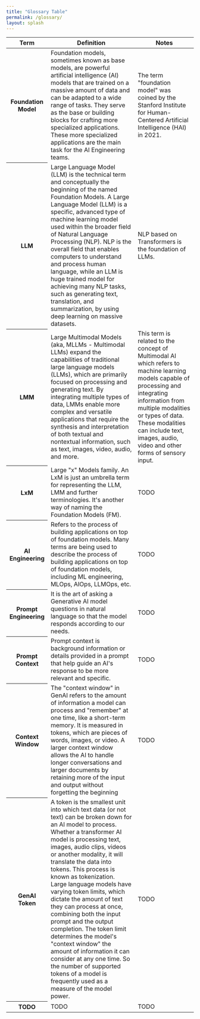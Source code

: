 ```yaml
---
title: "Glossary Table"
permalink: /glossary/
layout: splash
---
```


<table>
  <thead>
    <tr>
      <th scope="col">Term</th>
      <th scope="col">Definition</th>
      <th scope="col">Notes</th>
    </tr>
  </thead>
  <tbody>
    <tr>
      <th scope="row">Foundation Model</th>
        <td>
            Foundation models, sometimes known as base models, are powerful artificial intelligence (AI) models that are 
            trained on a massive amount of data and can be adapted to a wide range of tasks. They serve as the base or 
            building blocks for crafting more specialized applications. These more specialized applications are the
            main task for the AI Engineering teams.
        </td>
        <td>
            The term "foundation model" was coined by the Stanford Institute for Human-Centered Artificial Intelligence 
            (HAI) in 2021.
        </td>
    </tr>
    <tr>
      <th scope="row">LLM</th>
        <td>
            Large Language Model (LLM) is the technical term and conceptually the beginning of the named Foundation Models.
            A Large Language Model (LLM) is a specific, advanced type of machine learning model used within the broader 
            field of Natural Language Processing (NLP). NLP is the overall field that enables computers to understand 
            and process human language, while an LLM is huge trained model for achieving many NLP tasks, such as generating 
            text, translation, and summarization, by using deep learning on massive datasets. 
        </td>
        <td>
            NLP based on Transformers is the foundation of LLMs.
        </td>
    </tr>
    <tr>
      <th scope="row">LMM</th>
        <td>
            Large Multimodal Models (aka, MLLMs - Multimodal LLMs) expand the capabilities of traditional large language 
            models (LLMs), which are primarily focused on processing and generating text. By integrating multiple types 
            of data, LMMs enable more complex and versatile applications that require the synthesis and interpretation 
            of both textual and nontextual information, such as text, images, video, audio, and more.
        </td>
        <td>
            This term is related to the concept of Multimodal AI which refers to machine learning models capable of 
            processing and integrating information from multiple modalities or types of data. These modalities can 
            include text, images, audio, video and other forms of sensory input.
        </td>
    </tr>
    <tr>
      <th scope="row">LxM</th>
        <td>
            Large "x" Models family. An LxM is just an umbrella term for representing the LLM, LMM and further terminologies.
            It's another way of naming the Foundation Models (FM).
        </td>
        <td>
           TODO 
        </td>
    </tr>
    <tr>
      <th scope="row">AI Engineering</th>
        <td>
            Refers to the process of building applications on top of foundation models. Many terms are being used to 
            describe the process of building applications on top of foundation models, including ML engineering, 
            MLOps, AIOps, LLMOps, etc.
        </td>
        <td>
           TODO 
        </td>
    </tr>
    <tr>
      <th scope="row">Prompt Engineering</th>
        <td>
            It is the art of asking a Generative AI model questions in natural language so that the model responds 
            according to our needs.
        </td>
        <td>
           TODO 
        </td>
    </tr>
    <tr>
      <th scope="row">Prompt Context</th>
        <td>
            Prompt context is background information or details provided in a prompt that help guide an AI's response 
            to be more relevant and specific.
        </td>
        <td>
           TODO 
        </td>
    </tr>
    <tr>
      <th scope="row">Context Window</th>
        <td>
            The "context window" in GenAI refers to the amount of information a model can process and "remember" at one 
            time, like a short-term memory. It is measured in tokens, which are pieces of words, images, or video. 
            A larger context window allows the AI to handle longer conversations and larger documents by retaining more 
            of the input and output without forgetting the beginning
        </td>
        <td>
           TODO 
        </td>
    </tr>
    <tr>
      <th scope="row">GenAI Token</th>
        <td>
            A token is the smallest unit into which text data (or not text) can be broken down for an AI model to process.
            Whether a transformer AI model is processing text, images, audio clips, videos or another modality, it will 
            translate the data into tokens. This process is known as tokenization. Large language models have varying 
            token limits, which dictate the amount of text they can process at once, combining both the input prompt 
            and the output completion. The token limit determines the model's "context window" the amount of information 
            it can consider at any one time. So the number of supported tokens of a model is frequently used as a 
            measure of the model power.
        </td>
        <td>
           TODO 
        </td>
    </tr>
    <tr>
        <th scope="row">TODO</th>
        <td>
            TODO
        </td>
        <td>
               TODO 
        </td>
    </tr>
  </tbody>
</table>